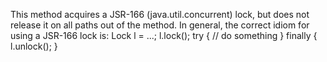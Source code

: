 This method acquires a JSR-166 (java.util.concurrent) lock, but does not release it on all paths out of the method. In general, the correct idiom for using a JSR-166 lock is:  Lock l = ...; l.lock(); try { // do something } finally { l.unlock(); }